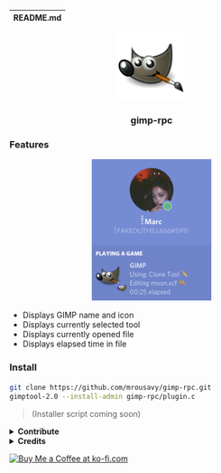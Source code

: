 | README.md |
|:---|

<p align="center">
  <img src="img/gimp.png" height="120" />
  <h3 align="center">gimp-rpc</h3>
</p>

### Features

<p align="center">
  <kbd>
    <img src="img/demo.png" height="250" />
  </kbd>
</p>

* Displays GIMP name and icon
* Displays currently selected tool
* Displays currently opened file
* Displays elapsed time in file

### Install

```sh
git clone https://github.com/mrousavy/gimp-rpc.git
gimptool-2.0 --install-admin gimp-rpc/plugin.c
```

> (Installer script coming soon)

<details>
  <summary>
    <b>Contribute</b>
  </summary>

1. Clone `gimp-rpc`

    ```sh
    git clone https://github.com/mrousavy/gimp-rpc.git
    cd gimp-rpc
    git submodule update --init --recursive
    ```

2. Build libraries

    * `gimp`

      ```sh
      cd gimp
      export INSTALL_PREFIX=$HOME/dev/gimp-prefix/
      export SRC_DIR=/vol/scratch/gimp-beta/src
      mkdir -p $INSTALL_PREFIX
      mkdir -p $SRC_DIR
      export PATH=$INSTALL_PREFIX/bin:$PATH
      export PKG_CONFIG_PATH=$INSTALL_PREFIX/lib/pkgconfig:$PKG_CONFIG_PATH
      export LD_LIBRARY_PATH=$INSTALL_PREFIX/lib:$LD_LIBRARY_PATH
      ./configure --prefix=$INSTALL_PREFIX
      ./autogen.sh --prefix=$INSTALL_PREFIX --disable-gtk-doc
      make
      make install
      ```

    * `discord-rpc`

      ```sh
      cd discord-rpc
      mkdir build
      cd build
      cmake .. -DCMAKE_INSTALL_PREFIX=<path to install discord-rpc to>
      cmake --build . --config Release --target install
      ```

3. Make changes to `gimp-rpc`

    The main plugin logic is programmed in the `plugin.c` file. Change as desired.

4. Build `gimp-rpc`

    ```sh
    gimptool-2.0 --install-admin plugin.c
    ```
</details>

<details>
  <summary>
    <b>Credits</b>
  </summary>
  <ul>
    <li><a href="https://github.com/discordapp/discord-rpc">discord-rpc</a></li>
    <li><a href="https://github.com/GNOME/gimp">libgimp</a></li>
  </ul>
</details>

<a href='https://ko-fi.com/F1F8CLXG' target='_blank'><img height='36' style='border:0px;height:36px;' src='https://az743702.vo.msecnd.net/cdn/kofi2.png?v=0' border='0' alt='Buy Me a Coffee at ko-fi.com' /></a>
